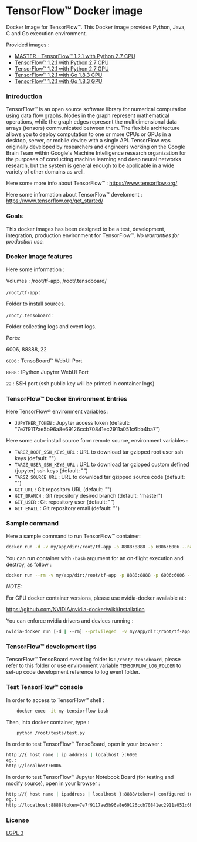 #  TensorFlow™ Docker image


Docker Image for TensorFlow™. This Docker image provides Python, Java, C and Go execution environment.

Provided images :
* [MASTER - TensorFlow™ 1.2.1 with Python 2.7 CPU](https://github.com/hellgate75/tensorflow)
* [TensorFlow™ 1.2.1 with Python 2.7 CPU](https://github.com/hellgate75/tensorflow/tree/1.2.1-cp27)
* [TensorFlow™ 1.2.1 with Python 2.7 GPU](https://github.com/hellgate75/tensorflow/tree/1.2.1-gp27)
* [TensorFlow™ 1.2.1 with Go 1.8.3 CPU](https://github.com/hellgate75/tensorflow/tree/1.2.1-cg183)
* [TensorFlow™ 1.2.1 with Go 1.8.3 GPU](https://github.com/hellgate75/tensorflow/tree/1.2.1-gg183)


### Introduction ###

TensorFlow™ is an open source software library for numerical computation using data flow graphs. Nodes in the graph represent mathematical operations, while the graph edges represent the multidimensional data arrays (tensors) communicated between them. The flexible architecture allows you to deploy computation to one or more CPUs or GPUs in a desktop, server, or mobile device with a single API. TensorFlow was originally developed by researchers and engineers working on the Google Brain Team within Google's Machine Intelligence research organization for the purposes of conducting machine learning and deep neural networks research, but the system is general enough to be applicable in a wide variety of other domains as well.


Here some more info about  TensorFlow™ :
https://www.tensorflow.org/

Here some infromation about  TensorFlow™ develoment :
https://www.tensorflow.org/get_started/


### Goals ###

This docker images has been designed to be a test, development, integration, production environment for  TensorFlow™.
*No warranties for production use.*


### Docker Image features ###

Here some information :

Volumes : /root/tf-app, /root/.tensoboard/


`/root/tf-app` :

Folder to install sources.


`/root/.tensoboard` :

Folder collecting logs and event logs.


Ports:

6006, 88888, 22


`6006` :
 TensoBoard™ WebUI Port


`8888` :
IPython Jupyter WebUI Port


`22` :
SSH port (ssh public key will be printed in container logs)


### TensorFlow™ Docker Environment Entries ###

Here TensorFlow® environment variables :

* `JUPYTHER_TOKEN` : Jupyter access token (default: "7e7f9117ae5b96a8e69126ccb70841ec2911a051c6bb4ba7")


Here some auto-install source form remote source, environment variables :
* `TARGZ_ROOT_SSH_KEYS_URL` : URL to download tar gzipped root user ssh keys (default: "")
* `TARGZ_USER_SSH_KEYS_URL` : URL to download tar gzipped custom defined (jupyter) ssh keys (default: "")
* `TARGZ_SOURCE_URL` : URL to download tar gzipped source code (default: "")
* `GIT_URL` : Git repository URL (default: "")
* `GIT_BRANCH` : Git repository desired branch (default: "master")
* `GIT_USER` : Git repository user (default: "")
* `GIT_EMAIL` : Git repository email (default: "")


### Sample command ###

Here a sample command to run TensorFlow™ container:

```bash
docker run -d -v my/app/dir:/root/tf-app -p 8888:8888 -p 6006:6006 --name my-tensiorflow hellgate75/tensiorflow:1.2.1-cp27
```


You can run container with `-bash` argument for an on-flight execution and destroy, as follow :

```bash
docker run --rm -v my/app/dir:/root/tf-app -p 8888:8888 -p 6006:6006 --name my-tensiorflow hellgate75/tensiorflow:1.2.1-cp27 -bash my-command my-argument-1 ...  my-argument-n
```


*NOTE:*

For GPU docker container versions, please use nvidia-docker available at :

https://github.com/NVIDIA/nvidia-docker/wiki/Installation


You can enforce nvidia drivers and devices running :

```bash
nvidia-docker run [-d | --rm] --privileged  -v my/app/dir:/root/tf-app -p 8888:8888 -p 6006:6006 --name my-tensiorflow hellgate75/tensiorflow:1.2.1-gg183 ....
```


### TensorFlow™ development tips ###

TensorFlow™ TensoBoard event log folder is : `/root/.tensoboard`, please refer to this folder or use environment variable `TENSORFLOW_LOG_FOLDER` to set-up
code development reference to log event folder.


### Test TensorFlow™ console ###

In order to access to TensorFlow™ shell :
```bash
    docker exec -it my-tensiorflow bash
```


Then, into docker container, type :

```bash
    python /root/tests/test.py
```


In order to test TensorFlow™  TensoBoard, open in your browser :
```bash
http://{ host name | ip address | localhost }:6006
eg.:
http://localhost:6006
```


In order to test TensorFlow™ Jupyter Notebook Board (for testing and modify source), open in your browser :
```bash
http://{ host name | ipaddress | localhost }:8888/token={ configured token: JUPYTER_TOKEN }
eg.:
http://localhost:8888?token=7e7f9117ae5b96a8e69126ccb70841ec2911a051c6bb4ba7
```


### License ###

[LGPL 3](https://github.com/hellgate75/tensorflow/blob/master/LICENSE)
